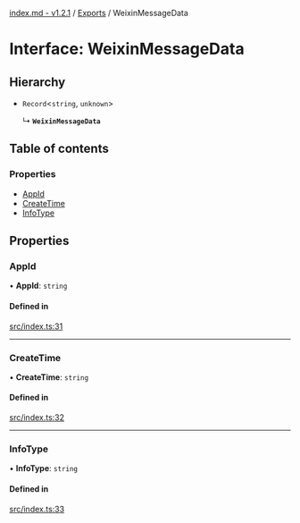 [index.md - v1.2.1](../README.md) / [Exports](../modules.md) / WeixinMessageData

# Interface: WeixinMessageData

## Hierarchy

- `Record`<`string`, `unknown`\>

  ↳ **`WeixinMessageData`**

## Table of contents

### Properties

- [AppId](WeixinMessageData.md#appid)
- [CreateTime](WeixinMessageData.md#createtime)
- [InfoType](WeixinMessageData.md#infotype)

## Properties

### AppId

• **AppId**: `string`

#### Defined in

[src/index.ts:31](https://github.com/saqqdy/node-wxcrypto/blob/5664070/src/index.ts#L31)

___

### CreateTime

• **CreateTime**: `string`

#### Defined in

[src/index.ts:32](https://github.com/saqqdy/node-wxcrypto/blob/5664070/src/index.ts#L32)

___

### InfoType

• **InfoType**: `string`

#### Defined in

[src/index.ts:33](https://github.com/saqqdy/node-wxcrypto/blob/5664070/src/index.ts#L33)
